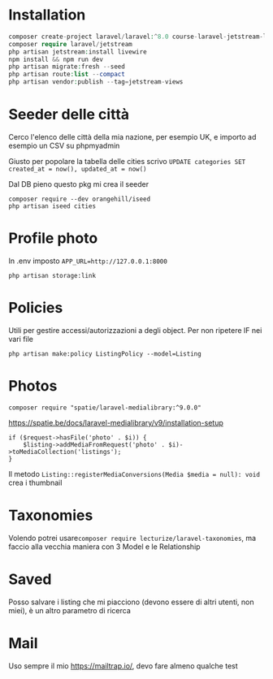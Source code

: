 # Installation
```php
composer create-project laravel/laravel:^8.0 course-laravel-jetstream-listings
composer require laravel/jetstream
php artisan jetstream:install livewire
npm install && npm run dev
php artisan migrate:fresh --seed
php artisan route:list --compact
php artisan vendor:publish --tag=jetstream-views
```


# Seeder delle città
Cerco l'elenco delle città della mia nazione, per esempio UK, e importo ad esempio un CSV su phpmyadmin

Giusto per popolare la tabella delle cities scrivo `UPDATE categories SET created_at = now(), updated_at = now()`

Dal DB pieno questo pkg mi crea il seeder

    composer require --dev orangehill/iseed
    php artisan iseed cities


# Profile photo
In .env imposto `APP_URL=http://127.0.0.1:8000`

`php artisan storage:link`


# Policies
Utili per gestire accessi/autorizzazioni a degli object. Per non ripetere IF nei vari file

`php artisan make:policy ListingPolicy --model=Listing`


# Photos
`composer require "spatie/laravel-medialibrary:^9.0.0"`

https://spatie.be/docs/laravel-medialibrary/v9/installation-setup

    if ($request->hasFile('photo' . $i)) {
        $listing->addMediaFromRequest('photo' . $i)->toMediaCollection('listings');
    }

Il metodo `Listing::registerMediaConversions(Media $media = null): void` crea i thumbnail


# Taxonomies
Volendo potrei usare`composer require lecturize/laravel-taxonomies`, ma faccio alla vecchia maniera con 3 Model e le Relationship


# Saved
Posso salvare i listing che mi piacciono (devono essere di altri utenti, non miei), è un altro parametro di ricerca


# Mail
Uso sempre il mio https://mailtrap.io/, devo fare almeno qualche test
